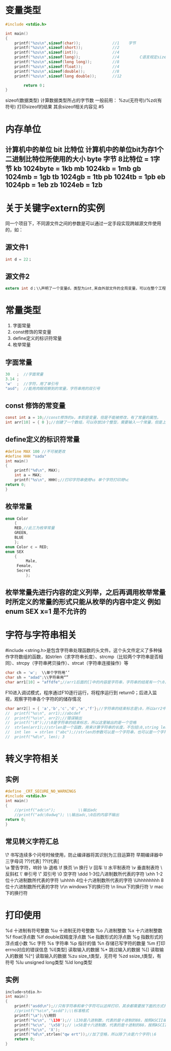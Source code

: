 # 变量类型
```c
#include <stdio.h>

int main()
{
	printf("%zu\n",sizeof(char));              //1    字节
	printf("%zu\n",sizeof(short));             //2
	printf("%zu\n",sizeof(int));               //4
	printf("%zu\n",sizeof(long));              //4         C语言规定sizeof(long)>=sizeof(int)
	printf("%zu\n",sizeof(long long));         //8
	printf("%zu\n",sizeof(float));             //4
	printf("%zu\n",sizeof(double));            //8
	printf("%zu\n",sizeof(long double));       //12

        return 0；
}
```
sizeof(数据类型)  计算数据类型所占的字节数
一般前用：
%zu(无符号)/%zd(有符号)
打印sizeof的结果
其余sizeof相关内容见 
#5 
# 内存单位

计算机中的单位 bit  比特位 计算机中的单位bit为存1个二进制比特位所使用的大小
	               byte 字节   8比特位 = 1字节 
			   kb         1024byte = 1kb
			   mb           1024kb = 1mb 
		           gb           1024mb = 1gb
			     tb           1024gb = 1tb
			     pb           1024tb = 1pb
			    eb           1024pb = 1eb
			     zb           1024eb = 1zb
---
# 关于关键字extern的实例
同一个项目下，不同源文件之间的参数是可以通过一定手段实现跨越源文件使用的，如：
## 源文件1
```c
int d = 22；
```
## 源文件2
```c
extern int d；\\声明了一个变量d，类型为int,来自外部文件的全局变量，可以在整个工程中适用
```
# 常量类型

1. 字面常量
2. const修饰的常变量
3. define定义的标识符常量
4. 枚举常量

## 字面常量
```c
30   ;  //字面常量
3.14 ;  
'w'  ;  //字符，用了单引号
"asd";  //能用肉眼观察到的常量，字符串用的双引号
```
## const 修饰的常变量
```c
const int a = 10;//const修饰的a，本职是变量，但是不能被修改，有了常量的属性。
int arr[10] = { 0 };//创建了一个数组，可以存放10个整型，需要输入一个常量，但是上述的a不可替代10
```
## define定义的标识符常量
```c
#define MAX 100 //不可被更改
#define HHH "sada"
int main()
{
	printf("%d\n", MAX);
	int a = MAX;
	printf("%s\n", HHH);//打印字符串使用%s 单个字符打印用%c
return 0;
}
```
## 枚举常量
```c
enum Color
	{
	RED,//此三为枚举常量
	GREEN,
	BLUE
	};
enum Color c = RED;
enum SEX
	{
         Male,
	 Female,
	 Secret
         };  
```
枚举常量先进行内容的定义列举，之后再调用枚举常量时所定义的常量的形式只能从枚举的内容中定义
例如 enum SEX x=1 是不允许的
---
# 字符与字符串相关
#include <string.h>是包含字符串处理函数的头文件。这个头文件定义了多种操作字符数组的函数，如strlen（求字符串长度）、strcmp（比较两个字符串是否相同）、strcpy（字符串拷贝操作）、strcat（字符串连接操作）等
```c
char ch = 'w';  \\单个字符用‘’
char sh = "adad";\\字符串用“”
char arr1[10] = "affdfe";//arr1后面的[]中的内容是字符串，字符串的结尾有一个\0，所以arr[10]中只能存放9个字符,也可以不写[]中的内容，长度由字符串的长度决定
```

F10进入调试模式，程序通过F10逐行运行，将程序运行到 return0；后进入监视，观察字符串各个字符的的储存情况
```c
char arr2[] = { 'a','b','c','d','e','f'};//字符串的结束标志是\0，所以arr2中的字符串没有结束标志，所以arr2中的字符串会被错误输出直至找到\0
//	printf("%s\n", arr1);//abcdef
//	printf("%s\n", arr2);//错误输出
//	printf("\0");//\0是字符串的结束标志，所以这里输出的是一个空格
//	strlen(arr1);//strlen是一个函数，用来计算字符串的长度，不包括\0,string length
//	int len  = strlen ("abc");//strlen的参数可以是一个字符串，也可以是一个字符数组
//	printf("%d\n", len); 3
```
# 转义字符相关

## 实例
```c
#define _CRT_SECURE_NO_WARNINGS
#include <stdio.h>
int main()
{
	//printf("adc\n");          \\输出adc
	//printf("adc\0adwq"); \\输出adc,\0后的内容不输出
return 0;
}
```
## 常见转义字符汇总

\\? 书写连续多个问号时候使用，防止编译器将其识别为三目运算符 早期编译器中三字母词 ??)代表]  ??(代表[  
\a 警告字符，响铃
\b 退格
\f 换页
\n 换行
\r 回车
\t 水平制表符
\v 垂直制表符
\\ 反斜杠
\\' 单引号
\\" 双引号
\0 空字符
\ddd 1-3位八进制数所代表的字符
\xhh 1-2位十六进制数所代表的字符
\uhhhh 4位十六进制数所代表的字符
\Uhhhhhhhh 8位十六进制数所代表的字符
\r\n windows下的换行符
\n linux下的换行符
\r mac下的换行符

# 打印使用

%d  十进制有符号整数
%u  十进制无符号整数
%o  八进制整数
%x  十六进制整数
%f  float浮点数
%lf double双精度浮点数
%e  指数形式的浮点数
%g  指数形式的浮点或小数
%c  字符
%s  字符串
%p  指针的值
%n  存储已写字符的数量
%m  打印errno对应的错误信息
%I[类型]  读取输入的数据
%*  跳过输入的数据
%[]  读取输入的数据
%[^]  读取输入的数据
%zu  size_t类型，无符号
%zd  ssize_t类型，有符号
%lu  unsigned long类型
%ld  long类型
## 实例
```c
include<stdio.h>
int main()
{
	printf("asdd\n");//只有字符串和单个字符可以这样打印，其余都需要按下面的方式打印
	//printf("%s\n","asdd");\\标准格式
	printf("\a");\\响铃
	printf("%c\n", '\130');// \130是八进制数，代表的是十进制的88，按照ASCII编码，所以输出的是X
	printf("%c\n", '\x58');// \x58是十六进制数，代表的是十进制的88，按照ASCII编码，所以输出的是X
	printf("%c\n", 'X');
	printf("%d\n",strlen("qw ert"));//加了空格，所以除了\0是六个字符\\6
	return 0;
}
```